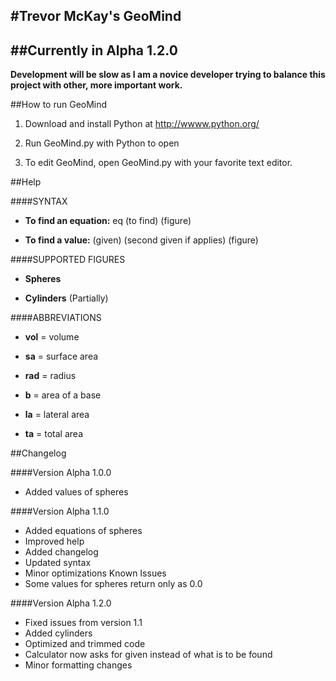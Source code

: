 #Trevor McKay's GeoMind
-------------------------------------------------------------------------------

##Currently in Alpha 1.2.0
-------------------------------------------------------------------------------

**Development will be slow as I am a novice developer trying to balance this project with other, more important work.**

##How to run GeoMind
       
1) Download and install Python at http://wwww.python.org/

2) Run GeoMind.py with Python to open

3) To edit GeoMind, open GeoMind.py with your favorite text editor.

##Help

####SYNTAX 
- **To find an equation:** eq (to find) (figure)

- **To find a value:** (given) (second given if applies) (figure)
      
####SUPPORTED FIGURES 
- **Spheres** 

- **Cylinders** (Partially) 
      
####ABBREVIATIONS 
- **vol** = volume 

- **sa** = surface area 

- **rad** = radius 

- **b** = area of a base 

- **la** = lateral area 

- **ta** = total area 

##Changelog

####Version Alpha 1.0.0 
- Added values of spheres 
          
####Version Alpha 1.1.0 
- Added equations of spheres 
- Improved help 
- Added changelog 
- Updated syntax 
- Minor optimizations 
 Known Issues 
- Some values for spheres return only as 0.0 
          
####Version Alpha 1.2.0 
- Fixed issues from version 1.1 
- Added cylinders 
- Optimized and trimmed code 
- Calculator now asks for given instead of what is to be found 
- Minor formatting changes 
